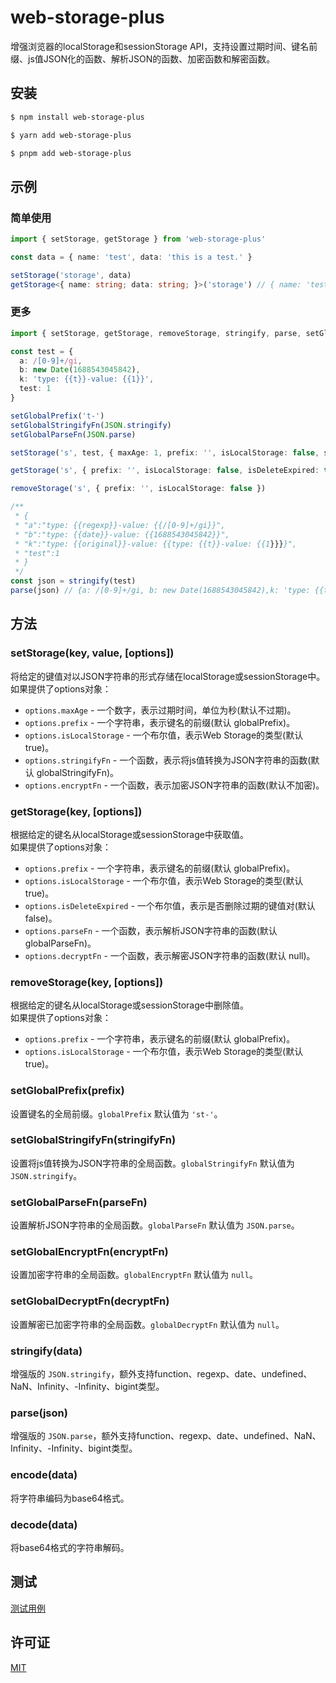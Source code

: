 # web-storage-plus
增强浏览器的localStorage和sessionStorage API，支持设置过期时间、键名前缀、js值JSON化的函数、解析JSON的函数、加密函数和解密函数。
## 安装
```bash
$ npm install web-storage-plus

$ yarn add web-storage-plus

$ pnpm add web-storage-plus
```
## 示例
### 简单使用
```typescript
import { setStorage, getStorage } from 'web-storage-plus'

const data = { name: 'test', data: 'this is a test.' }

setStorage('storage', data)
getStorage<{ name: string; data: string; }>('storage') // { name: 'test', data: 'this is a test.' }
```
### 更多
```typescript
import { setStorage, getStorage, removeStorage, stringify, parse, setGlobalStringifyFn, setGlobalParseFn, setGlobalPrefix } from 'web-storage-plus'

const test = {
  a: /[0-9]+/gi,
  b: new Date(1688543045842),
  k: 'type: {{t}}-value: {{1}}',
  test: 1
}

setGlobalPrefix('t-')
setGlobalStringifyFn(JSON.stringify)
setGlobalParseFn(JSON.parse)

setStorage('s', test, { maxAge: 1, prefix: '', isLocalStorage: false, stringifyFn: stringify, encryptFn: (v) => encodeURIComponent(v) })

getStorage('s', { prefix: '', isLocalStorage: false, isDeleteExpired: true, parseFn: parse, decryptFn: (v) => decodeURIComponent(v) })

removeStorage('s', { prefix: '', isLocalStorage: false })

/**
 * {
 * "a":"type: {{regexp}}-value: {{/[0-9]+/gi}}",
 * "b":"type: {{date}}-value: {{1688543045842}}",
 * "k":"type: {{original}}-value: {{type: {{t}}-value: {{1}}}}",
 * "test":1
 * }
 */
const json = stringify(test)
parse(json) // {a: /[0-9]+/gi, b: new Date(1688543045842),k: 'type: {{t}}-value: {{1}}', test: 1}
```
## 方法
### setStorage(key, value, [options])
将给定的键值对以JSON字符串的形式存储在localStorage或sessionStorage中。  
如果提供了options对象：
- `options.maxAge` - 一个数字，表示过期时间，单位为秒(默认不过期)。
- `options.prefix` - 一个字符串，表示键名的前缀(默认 globalPrefix)。
- `options.isLocalStorage` - 一个布尔值，表示Web Storage的类型(默认 true)。
- `options.stringifyFn` - 一个函数，表示将js值转换为JSON字符串的函数(默认 globalStringifyFn)。
- `options.encryptFn` - 一个函数，表示加密JSON字符串的函数(默认不加密)。
### getStorage(key, [options])
根据给定的键名从localStorage或sessionStorage中获取值。  
如果提供了options对象：
- `options.prefix` - 一个字符串，表示键名的前缀(默认 globalPrefix)。
- `options.isLocalStorage` - 一个布尔值，表示Web Storage的类型(默认 true)。
- `options.isDeleteExpired` - 一个布尔值，表示是否删除过期的键值对(默认 false)。
- `options.parseFn` - 一个函数，表示解析JSON字符串的函数(默认 globalParseFn)。
- `options.decryptFn` - 一个函数，表示解密JSON字符串的函数(默认 null)。
### removeStorage(key, [options])
根据给定的键名从localStorage或sessionStorage中删除值。  
如果提供了options对象：
- `options.prefix` - 一个字符串，表示键名的前缀(默认 globalPrefix)。
- `options.isLocalStorage` - 一个布尔值，表示Web Storage的类型(默认 true)。
### setGlobalPrefix(prefix)
设置键名的全局前缀。`globalPrefix` 默认值为 `'st-'`。
### setGlobalStringifyFn(stringifyFn)
设置将js值转换为JSON字符串的全局函数。`globalStringifyFn` 默认值为 `JSON.stringify`。
### setGlobalParseFn(parseFn)
设置解析JSON字符串的全局函数。`globalParseFn` 默认值为 `JSON.parse`。
### setGlobalEncryptFn(encryptFn)
设置加密字符串的全局函数。`globalEncryptFn` 默认值为 `null`。
### setGlobalDecryptFn(decryptFn)
设置解密已加密字符串的全局函数。`globalDecryptFn` 默认值为 `null`。
### stringify(data)
增强版的 `JSON.stringify`，额外支持function、regexp、date、undefined、NaN、Infinity、-Infinity、bigint类型。
### parse(json)
增强版的 `JSON.parse`，额外支持function、regexp、date、undefined、NaN、Infinity、-Infinity、bigint类型。
### encode(data)
将字符串编码为base64格式。
### decode(data)
将base64格式的字符串解码。
## 测试
[测试用例](https://github.com/wansongtao/web-storage-plus/blob/main/test/storage.test.ts)
## 许可证
[MIT](https://github.com/wansongtao/web-storage-plus/blob/main/LICENSE)